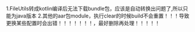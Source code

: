 1.FileUtils转成kotlin编译后无法下载bundle包，应该是自动转换出问题了,所以只能为java版本
2.其他的aar包module，执行clear的时候build不会重置！！！导致更换某些配置时会出错！！！！！！！，最好删除再处理！！！！！
